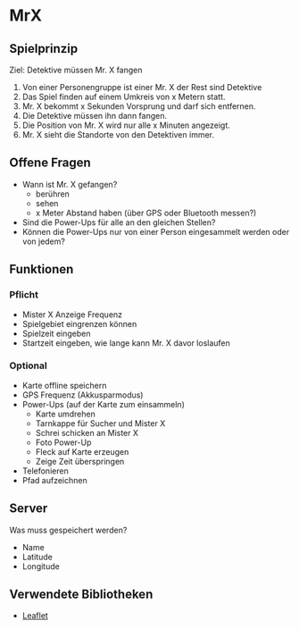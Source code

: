 # MrX
## Spielprinzip
Ziel: Detektive müssen Mr. X fangen
1. Von einer Personengruppe ist einer Mr. X der Rest sind Detektive
1. Das Spiel finden auf einem Umkreis von x Metern statt.
1. Mr. X bekommt x Sekunden Vorsprung und darf sich entfernen.
1. Die Detektive müssen ihn dann fangen. 
1. Die Position von Mr. X wird nur alle x Minuten angezeigt.
1. Mr. X sieht die Standorte von den Detektiven immer.

## Offene Fragen
* Wann ist Mr. X gefangen?
    * berühren
    * sehen
    * x Meter Abstand haben (über GPS oder Bluetooth messen?)
* Sind die Power-Ups für alle an den gleichen Stellen?
* Können die Power-Ups nur von einer Person eingesammelt werden oder von jedem?


## Funktionen
### Pflicht
* Mister X Anzeige Frequenz
* Spielgebiet eingrenzen können
* Spielzeit eingeben
* Startzeit eingeben, wie lange kann Mr. X davor loslaufen

### Optional
* Karte offline speichern
* GPS Frequenz (Akkusparmodus)
* Power-Ups (auf der Karte zum einsammeln)
    * Karte umdrehen
    * Tarnkappe für Sucher und Mister X
    * Schrei schicken an Mister X
    * Foto Power-Up
    * Fleck auf Karte erzeugen
    * Zeige Zeit überspringen
* Telefonieren
* Pfad aufzeichnen

## Server
Was muss gespeichert werden?
* Name 
* Latitude
* Longitude

## Verwendete Bibliotheken
* [Leaflet](https://github.com/Leaflet/Leaflet)

